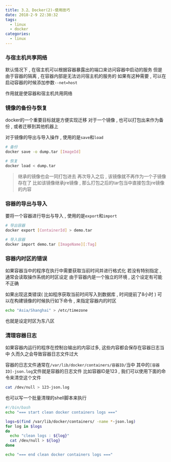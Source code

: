 ```yaml
---
title: 3.2、Docker(2)-使用技巧
date: 2018-2-9 22:38:32
tags: 
  - linux
  - docker
categories: 
  - linux
---
```


### 与宿主机共享网络
默认情况下 , 在宿主机可以根据容器暴露出的端口来访问容器中启动的服务
但是由于容器的隔离 , 在容器内部是无法访问宿主机的服务的
如果有这种需要 , 可以在启动容器的时候添加参数`--net=host`

作用就是使容器和宿主机共用网络
<!-- more -->
### 镜像的备份与恢复
docker的一个重要目标就是方便实现迁移
对于一个镜像 , 也可以打包出来作为备份 , 或者迁移到其他机器上

对于镜像的导出与导入操作 , 使用的是`save`和`load`
```bash
# 备份
docker save -o dump.tar [ImageId]

# 恢复
docker load < dump.tar
```
> 继承的镜像也会一同打包进去
再次导入之后 , 该镜像就不再作为一个子镜像存在了
比如该镜像继承jre镜像 , 那么打包之后的tar包当中直接包含jre镜像的内容

### 容器的导出与导入
要将一个容器进行导出与导入 , 使用的是`export`和`import`
```bash
# 导出容器
docker export [ContainerId] > demo.tar

# 导入容器
docker import demo.tar [ImageName][:Tag]
```

### 容器内时区的错误
如果容器当中的程序在执行中需要获取当前时间并进行格式化
若没有特别指定 , 通常会读取操作系统的时区设定
由于容器内是一个独立的环境 , 这个设定有可能不正确

如果出现这类错误( 比如程序获取当前时间写入到数据库 , 时间提前了8小时 )
可以在构建镜像的时候执行如下命令 , 来指定容器内的时区
```bash
echo "Asia/Shanghai" > /etc/timezone
```
也就是设定时区为东八区

### 清理容器日志
如果容器内运行的程序在控制台输出的内容过多, 这些内容都会保存在容器日志当中
久而久之会导致容器日志文件过大

容器的日志文件通常在`/var/lib/docker/containers/容器ID/`当中
其中的`[容器ID]-json.log`文件就是容器的日志文件
比如容器ID是123 , 我们可以使用下面的命令来清空这个文件
```bash
cat /dev/null > 123-json.log
```
也可以写一个批量清理的shell脚本来执行
```bash
#!/bin/bash
echo "=== start clean docker containers logs ==="

logs=$(find /var/lib/docker/containers/ -name *-json.log)
for log in $logs
do
  echo "clean logs : ${log}"
  cat /dev/null > ${log}
done

echo "=== end clean docker containers logs ==="
```